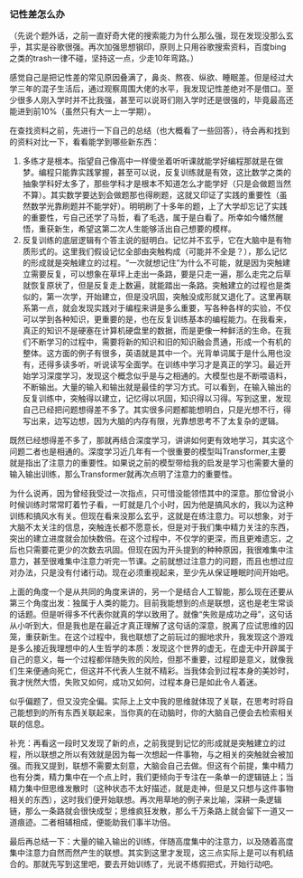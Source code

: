 ### 记性差怎么办

（先说个题外话，之前一直好奇大佬的搜索能力为什么那么强，现在发现没那么玄乎，其实是谷歌很强。再次加强思想钢印，原则上只用谷歌搜索资料，百度bing之类的trash一律不碰，坚持这一点，少走10年弯路。）

​	感觉自己是把记性差的常见原因叠满了，鼻炎、熬夜、纵欲、睡眠差。但是经过大学三年的混子生活后，通过观察周围大佬的水平，我发现记性差绝对不是借口。至少很多人刚入学时并不比我强，甚至可以说哥们刚入学时还是很强的，毕竟最高还能进到前10%（虽然只有大一上一学期）。

​	在查找资料之前，先进行一下自己的总结（也大概看了一些回答），待会再和找到的资料对比一下，看看能学到哪些新东西：

1. 多练才是根本。指望自己像高中一样傻坐着听听课就能学好编程那就是在做梦。编程只能靠实践掌握，甚至可以说，反复训练就是有效，这比数学之类的抽象学科好太多了，那些学科才是根本不知道怎么才能学好（只是会做题当然不算）。其实数学要达到会做题那也得刷题，这就又印证了实践的重要性（虽然数学光靠刷题并不能学好）。明明刷了十多年的题，上了大学却忘记了实践的重要性，亏自己还学了马哲，看了毛选，属于是白看了。所幸如今幡然醒悟，重获新生，希望这第二次人生能够活出自己想要的模样。
2. 反复训练的底层逻辑有个答主说的挺明白。记忆并不玄乎，它在大脑中是有物质形式的。这里我们假设记忆全部由突触构成（可能并不全是？），那么记忆的形成就是突触建立的过程。“一次就想记住”为什么不可能，就是因为突触建立需要反复，可以想象在草坪上走出一条路，要是只走一遍，那么走完之后草就恢复原状了，但是反复走上数遍，就能踏出一条路。突触建立的过程也是类似的，第一次学，开始建立，但是没巩固，突触没成形就又退化了。这里再联系第一点，就会发现实践对于编程来讲是多么重要，写各种各样的实验，不仅可以学到各种知识，更重要的是，也在反复训练基本的编程能力。在我看来，真正的知识不是硬塞在计算机硬盘里的数据，而是更像一种鲜活的生命。在我们不断学习的过程中，需要将新的知识和旧的知识融会贯通，形成一个有机的整体。这方面的例子有很多，英语就是其中一个。光背单词属于是什么用也没有，还得多读多听，听说读写全面学。在训练中学习才是真正的学习。最近开始学习深度学习，发现这个概念似乎是与之相通的。大模型也是不断喂语料，不断输出。大量的输入和输出就是最佳的学习方式。可以看到，在输入输出的反复训练中，突触得以建立，记忆得以巩固，知识得以习得。写到这里，发现自己已经把问题想得差不多了。其实很多问题都能想明白，只是光想不行，得写出来，边写边想，因为大脑的内存有限，光靠想思考不了太复杂的逻辑。

​	既然已经想得差不多了，那就再结合深度学习，讲讲如何更有效地学习，其实这个问题二者也是相通的。深度学习近几年有一个很重要的模型叫Transformer,主要就是指出了注意力的重要性。如果说之前的模型带给我的启发是学习也需要大量的输入输出训练，那么Transformer就再次点明了注意力的重要性。

​	为什么说再，因为曾经我受过一次指点，只可惜没能领悟其中的深意。那位曾说小时候训练时常常盯着竹子看，一盯就是几个小时，因为他是搞风水的，我以为这种训练和搞风水有关。但现在看来没那么玄乎，这就是在练注意力。可以想象，对于大脑不太关注的信息，突触连长都不愿意长，但是对于我们集中精力关注的东西，突出的建立进度就会加快数倍。在这个过程中，不仅学的更深，而且更难遗忘，之后也只需要花更少的次数去巩固。但现在因为开头提到的种种原因，我很难集中注意力，甚至很难集中注意力听完一节课。之前就想过注意力的问题，而且也想过应对办法，只是没有付诸行动。现在必须重视起来，至少先从保证睡眠时间开始吧。



​	上面的角度一个是从共同的角度来讲的，另一个是结合人工智能，那么现在还要从第三个角度出发：独属于人类的能力。目前我能想到的点是联想，这也是老生常谈的话题。但是听得多不代表你就真的学以致用了。就像“失败是成功之母”，这句话从小听到大，但是我也是在最近才真正理解了这句话的深意，脱离了应试思维的囚笼，重获新生。在这个过程中，我也联想了之前玩过的掘地求升，我发现这个游戏是多么接近我理想中的人生哲学的本质：发现这个世界的虚无，在虚无中开辟属于自己的意义，每一个过程都伴随失败的风险，但那不重要，过程即是意义，就像我们生来便通向死亡，但这并不代表人生就不精彩。当我体会到过程本身的美妙时，我才恍然大悟，失败又如何，成功又如何，过程本身已是如此令人着迷。

​	似乎偏题了，但又没完全偏。实际上上文中我的思维就体现了关联，在思考时将自己能想到的所有东西关联起来，当你真的在动脑时，你的大脑自己便会去检索相关联的信息。

补充：再看这一段时又发现了新的点，之前我提到记忆的形成就是突触建立的过程，所以联想之所以有效就是因为每一次想起一件事物，与之相关的突触就会被加强。而我又提到，联想不需要太刻意，大脑会自己去做。但这有个前提，集中精力也有分类，精力集中在一个点上时，我们更倾向于专注在一条单一的逻辑链上；当精力集中但思维发散时（这种状态不太好描述，就是走神，但是又只想与这件事物相关的东西），这时我们便开始联想。再次用草地的例子来比喻，深耕一条逻辑链，那么一条路就会很快成型；思维疯狂发散，那么千万条路上就会留下一道又一道痕迹。二者相辅相成，便能助我们事半功倍。

​	最后再总结一下：大量的输入输出的训练，伴随高度集中的注意力，以及随着高度集中注意力自然而然产生的联想。其实到这里才发现，这三点实际上是可以有机结合的。那就先写到这里吧，要去开始训练了，光说不练假把式，开始行动吧。